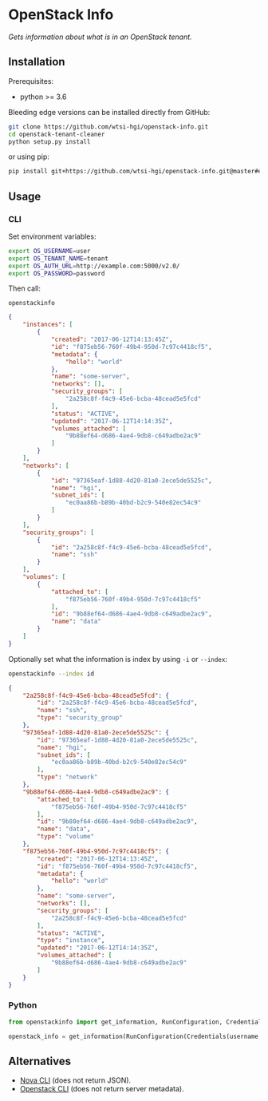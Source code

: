 # OpenStack Info
_Gets information about what is in an OpenStack tenant._

## Installation
Prerequisites:
- python >= 3.6

Bleeding edge versions can be installed directly from GitHub:
```bash
git clone https://github.com/wtsi-hgi/openstack-info.git
cd openstack-tenant-cleaner
python setup.py install
```
or using pip:
```bash
pip install git+https://github.com/wtsi-hgi/openstack-info.git@master#egg=openstackinfo
```

## Usage
### CLI
Set environment variables:
```bash
export OS_USERNAME=user
export OS_TENANT_NAME=tenant
export OS_AUTH_URL=http://example.com:5000/v2.0/
export OS_PASSWORD=password
```

Then call:
```
openstackinfo
```
```json
{
    "instances": [
        {
            "created": "2017-06-12T14:13:45Z",
            "id": "f875eb56-760f-49b4-950d-7c97c4418cf5",
            "metadata": {
                "hello": "world"
            },
            "name": "some-server",
            "networks": [],
            "security_groups": [
                "2a258c8f-f4c9-45e6-bcba-48cead5e5fcd"
            ],
            "status": "ACTIVE",
            "updated": "2017-06-12T14:14:35Z",
            "volumes_attached": [
                "9b88ef64-d686-4ae4-9db8-c649adbe2ac9"
            ]
        }
    ],
    "networks": [
        {
            "id": "97365eaf-1d88-4d20-81a0-2ece5de5525c",
            "name": "hgi",
            "subnet_ids": [
                "ec0aa86b-b89b-40bd-b2c9-540e82ec54c9"
            ]
        }
    ],
    "security_groups": [
        {
            "id": "2a258c8f-f4c9-45e6-bcba-48cead5e5fcd",
            "name": "ssh"
        }
    ],
    "volumes": [
        {
            "attached_to": [
                "f875eb56-760f-49b4-950d-7c97c4418cf5"
            ],
            "id": "9b88ef64-d686-4ae4-9db8-c649adbe2ac9",
            "name": "data"
        }
    ]
}
```

Optionally set what the information is index by using `-i` or `--index`:
```bash
openstackinfo --index id
```
```json
{
    "2a258c8f-f4c9-45e6-bcba-48cead5e5fcd": {
        "id": "2a258c8f-f4c9-45e6-bcba-48cead5e5fcd",
        "name": "ssh",
        "type": "security_group"
    },
    "97365eaf-1d88-4d20-81a0-2ece5de5525c": {
        "id": "97365eaf-1d88-4d20-81a0-2ece5de5525c",
        "name": "hgi",
        "subnet_ids": [
            "ec0aa86b-b89b-40bd-b2c9-540e82ec54c9"
        ],
        "type": "network"
    },
    "9b88ef64-d686-4ae4-9db8-c649adbe2ac9": {
        "attached_to": [
            "f875eb56-760f-49b4-950d-7c97c4418cf5"
        ],
        "id": "9b88ef64-d686-4ae4-9db8-c649adbe2ac9",
        "name": "data",
        "type": "volume"
    },
    "f875eb56-760f-49b4-950d-7c97c4418cf5": {
        "created": "2017-06-12T14:13:45Z",
        "id": "f875eb56-760f-49b4-950d-7c97c4418cf5",
        "metadata": {
            "hello": "world"
        },
        "name": "some-server",
        "networks": [],
        "security_groups": [
            "2a258c8f-f4c9-45e6-bcba-48cead5e5fcd"
        ],
        "status": "ACTIVE",
        "type": "instance",
        "updated": "2017-06-12T14:14:35Z",
        "volumes_attached": [
            "9b88ef64-d686-4ae4-9db8-c649adbe2ac9"
        ]
    }
}
```

### Python
```python
from openstackinfo import get_information, RunConfiguration, Credentials, INDEX_BY_ID

openstack_info = get_information(RunConfiguration(Credentials(username, password, auth_url, tenant), index_by=INDEX_BY_ID))
```


## Alternatives
- [Nova CLI](https://docs.openstack.org/python-novaclient/latest/cli/nova.html) (does not return JSON).
- [Openstack CLI](https://docs.openstack.org/python-openstackclient/latest/cli/) (does not return server metadata).
